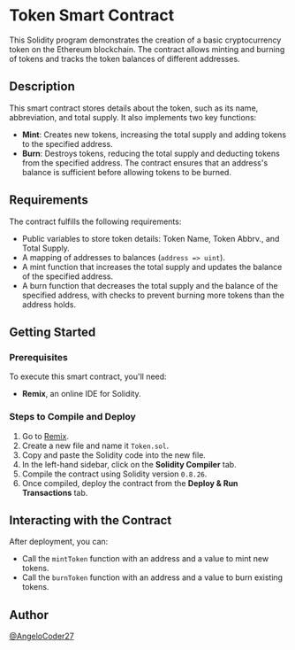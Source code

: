 # Token Smart Contract

This Solidity program demonstrates the creation of a basic cryptocurrency token on the Ethereum blockchain. The contract allows minting and burning of tokens and tracks the token balances of different addresses.

## Description

This smart contract stores details about the token, such as its name, abbreviation, and total supply. It also implements two key functions:

- **Mint**: Creates new tokens, increasing the total supply and adding tokens to the specified address.
- **Burn**: Destroys tokens, reducing the total supply and deducting tokens from the specified address. The contract ensures that an address's balance is sufficient before allowing tokens to be burned.

## Requirements

The contract fulfills the following requirements:

- Public variables to store token details: Token Name, Token Abbrv., and Total Supply.
- A mapping of addresses to balances (`address => uint`).
- A mint function that increases the total supply and updates the balance of the specified address.
- A burn function that decreases the total supply and the balance of the specified address, with checks to prevent burning more tokens than the address holds.

## Getting Started

### Prerequisites

To execute this smart contract, you'll need:

- **Remix**, an online IDE for Solidity.
  
### Steps to Compile and Deploy

1. Go to [Remix](https://remix.ethereum.org/).
2. Create a new file and name it `Token.sol`.
3. Copy and paste the Solidity code into the new file.
4. In the left-hand sidebar, click on the **Solidity Compiler** tab.
5. Compile the contract using Solidity version `0.8.26`.
6. Once compiled, deploy the contract from the **Deploy & Run Transactions** tab.

## Interacting with the Contract

After deployment, you can:

- Call the `mintToken` function with an address and a value to mint new tokens.
- Call the `burnToken` function with an address and a value to burn existing tokens.

## Author

[@AngeloCoder27](https://github.com/AngeloCoder27)
